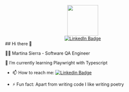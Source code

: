 
<div id="header" align="center">
  <img src="https://giphy.com/embed/HzPtbOKyBoBFsK4hyc" width="100"/>
 <div id="badges">
  <a href="https://www.linkedin.com/in/martina-sierra/">
    <img src="https://img.shields.io/badge/LinkedIn-blue?style=for-the-badge&logo=linkedin&logoColor=white" alt="LinkedIn Badge"/>
  </a>
</div>

</div>
## Hi there 👋

👨‍💻 Martina Sierra - Software QA Engineer

 🌱 I’m currently learning Playwright with Typescript

- 📫 How to reach me: [![Linkedin Badge](https://img.shields.io/badge/-kakbar-blue?style=flat&logo=Linkedin&logoColor=white)]([(https://www.linkedin.com/in/martina-sierra/)])

- ⚡ Fun fact: Apart from writing code I like writing poetry

